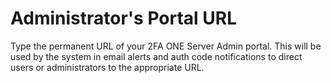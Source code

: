 # Administrator's Portal URL

Type the permanent URL of your 2FA ONE Server Admin portal. This will be used by the system in email alerts and auth code notifications to direct users or administrators to the appropriate URL.